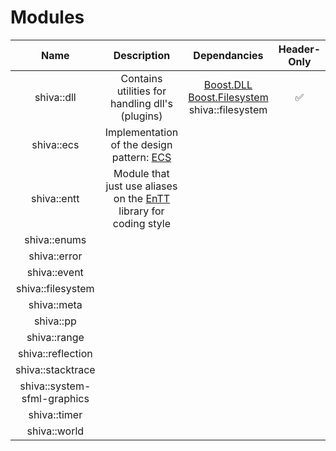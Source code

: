 # Modules

| Name | Description | Dependancies | Header-Only | Plugins | Script | Authors | Contributors |
| :---: | :---: | :---: | :---: | :---: | :---: | :---: | :---: |
| shiva::dll | Contains utilities for handling dll's \(plugins\) | [Boost.DLL](https://github.com/boostorg/dll) [Boost.Filesystem](https://github.com/boostorg/filesystem) shiva::filesystem |     ✅ |     ❌ |    ❌ | Milerius | Doom |
| shiva::ecs | Implementation of the design pattern: [ECS](https://en.wikipedia.org/wiki/Entity–component–system) |  |  |  |  |  |  |
| shiva::entt | Module that just use aliases on the [EnTT](https://github.com/skypjack/entt) library for coding style |  |  |  |  |  |  |
| shiva::enums |  |  |  |  |  |  |  |
| shiva::error |  |  |  |  |  |  |  |
| shiva::event |  |  |  |  |  |  |  |
| shiva::filesystem |  |  |  |  |  |  |  |
| shiva::meta |  |  |  |  |  |  |  |
| shiva::pp |  |  |  |  |  |  |  |
| shiva::range |  |  |  |  |  |  |  |
| shiva::reflection |  |  |  |  |  |  |  |
| shiva::stacktrace |  |  |  |  |  |  |  |
| shiva::system-sfml-graphics |  |  |  |  |  |  |  |
| shiva::timer |  |  |  |  |  |  |  |
| shiva::world |  |  |  |  |  |  |  |

